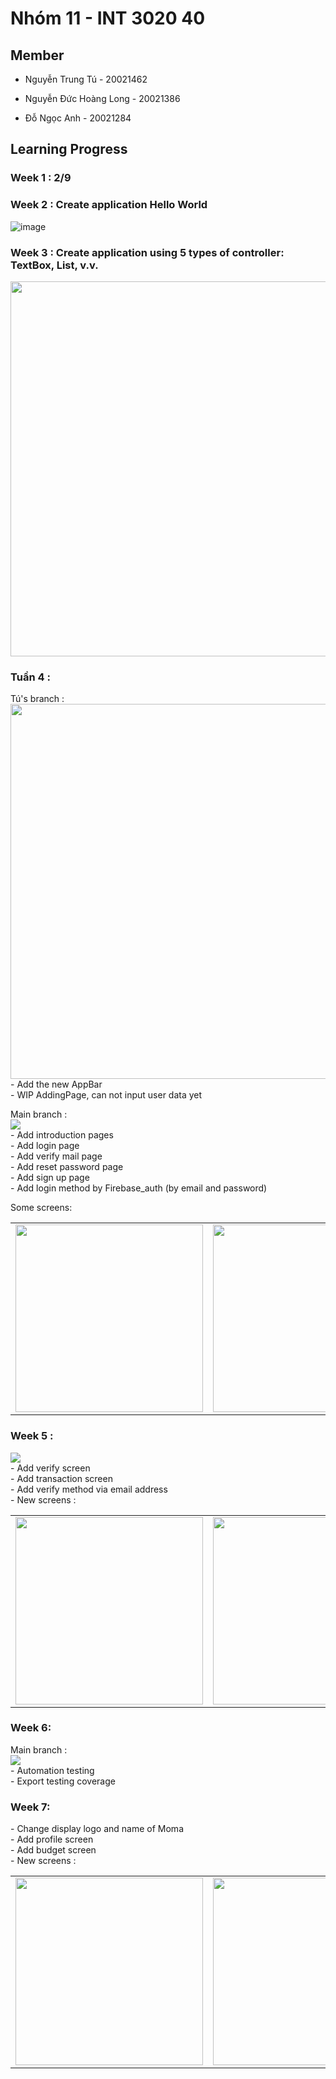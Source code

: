 # Nhóm 11 - INT 3020 40

## Member

- Nguyễn Trung Tú - 20021462

- Nguyễn Đức Hoàng Long - 20021386

- Đỗ Ngọc Anh - 20021284

## Learning Progress

### Week 1 : 2/9
### Week 2 : Create application Hello World

![image](https://user-images.githubusercontent.com/72114667/190576826-11f333ec-97d3-4dde-a9a9-e31fc643294a.png)

### Week 3 : Create application using 5 types of controller: TextBox, List, v.v.

<img src="https://user-images.githubusercontent.com/72114667/191903040-e3a4bb05-5a9c-4a94-806d-df716948f216.gif" height="600">

### Tuần 4 : 


<p>
 Tú's branch :<br/>
 <img src='https://user-images.githubusercontent.com/78422523/193197409-34ce4c95-eed1-4844-a7dc-1d83544329c0.gif' height="600"></img><br/>
- Add the new AppBar <br/>
- WIP AddingPage, can not input user data yet
</p>



<p>
 Main branch :<br/>
 <img src='https://user-images.githubusercontent.com/72114667/193205648-3ef068f8-f062-41cd-923b-a3f022c0a9c9.gif'></img><br/>
- Add introduction pages<br/>
- Add login page<br/>
- Add verify mail page<br/>
- Add reset password page<br/>
- Add sign up page<br/>
- Add login method by Firebase_auth (by email and password)
</p>

Some screens:

<table>
<tr>
<td><img src="https://user-images.githubusercontent.com/72114667/193218683-9625b7a3-17d1-4e72-9757-f1b9b812d1cc.png" height="300"></td>
<td><img src="https://user-images.githubusercontent.com/72114667/193218728-7845bb7b-a4f5-410f-b4cd-a431f6b37107.png" height="300"></td>
<td><img src="https://user-images.githubusercontent.com/72114667/193218775-bb471574-7233-4ddd-96df-96d45448df85.png" height="300"></td>
<td><img src="https://user-images.githubusercontent.com/72114667/193218829-75f094e1-b4fc-460d-bb90-3a49112f1cdb.png" height="300"></td>
</tr>
</table>

### Week 5 : 
<p>
 <img src='https://user-images.githubusercontent.com/72114667/194480610-6ab47b19-e29b-4e3c-9a96-9d5642cba3eb.gif'></img><br/>
- Add verify screen <br/>
- Add transaction screen <br/>
- Add verify method via email address <br/>
- New screens : <br/>

<table>
<tr>
<td><img src="https://user-images.githubusercontent.com/72114667/194478629-967556ca-a655-4222-b198-c8cfab7ec49d.png" height="300"></td>
<td><img src="https://user-images.githubusercontent.com/72114667/194478746-2d2af2ed-5ba1-489f-a888-afe3a8599aec.png" height="300"></td>
</tr>
</table>
</p>


### Week 6:
<p> Main branch :<br/>
 <img src='https://user-images.githubusercontent.com/72114667/198518189-103078d1-bdf0-4469-845b-0a37e652e434.png'></img><br/>
- Automation testing <br/>
- Export testing coverage <br/>
</p>

### Week 7:
<p>
- Change display logo and name of Moma <br/>
- Add profile screen <br/>
- Add budget screen <br/>
- New screens : <br/>

<table>
<tr>
<td><img src="https://user-images.githubusercontent.com/72114667/198520586-7590fb69-0a43-42ae-892f-c3b056d47d0e.png" height="300"></td>
<td><img src="https://user-images.githubusercontent.com/72114667/198520629-1751e963-1c99-4a0f-aafd-77ed09aba3db.png" height="300"></td>
<td><img src="https://user-images.githubusercontent.com/72114667/198520645-e8a255d1-e25d-4761-b9e8-6e9e6b81d014.png" height="300"></td>
</tr>
</table>
</p>

